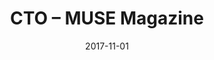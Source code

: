 ---
title: CTO – MUSE Magazine
eventType: org
date: 2017-11-01
thumbnail: muse
blurb: Created a WordPress-based platform for publishing student-submitted articles that reflects the design language of the physical MUSE magazine
tags: [wordpress]
---